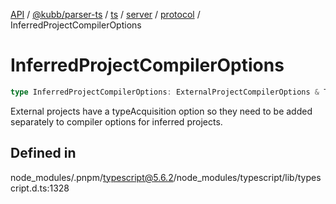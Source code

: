 [API](../../../../../../../../../packages.md) / [@kubb/parser-ts](../../../../../../../index.md) / [ts](../../../../../index.md) / [server](../../../index.md) / [protocol](../index.md) / InferredProjectCompilerOptions

# InferredProjectCompilerOptions

```ts
type InferredProjectCompilerOptions: ExternalProjectCompilerOptions & TypeAcquisition;
```

External projects have a typeAcquisition option so they need to be added separately to compiler options for inferred projects.

## Defined in

node\_modules/.pnpm/typescript@5.6.2/node\_modules/typescript/lib/typescript.d.ts:1328

